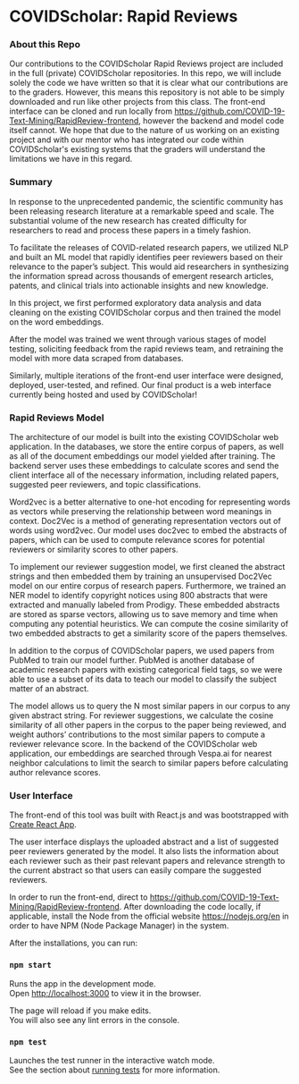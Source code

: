 # COVIDScholar: Rapid Reviews

### About this Repo

Our contributions to the COVIDScholar Rapid Reviews project are included in the full (private) COVIDScholar repositories. In this repo, we will include solely the code we have written so that it is clear what our contributions are to the graders. However, this means this repository is not able to be simply downloaded and run like other projects from this class. The front-end interface can be cloned and run locally from https://github.com/COVID-19-Text-Mining/RapidReview-frontend, however the backend and model code itself cannot. We hope that due to the nature of us working on an existing project and with our mentor who has integrated our code within COVIDScholar's existing systems that the graders will understand the limitations we have in this regard.

### Summary

In response to the unprecedented pandemic, the scientific community has been releasing research literature at a remarkable speed and scale. The substantial volume of the new research has created difficulty for researchers to read and process these papers in a timely fashion. 

To facilitate the releases of COVID-related research papers, we utilized NLP and built an ML model that rapidly identifies peer reviewers based on their relevance to the paper’s subject. This would aid researchers in synthesizing the information spread across thousands of emergent research articles, patents, and clinical trials into actionable insights and new knowledge. 

In this project, we first performed exploratory data analysis and data cleaning on the existing COVIDScholar corpus and then trained the model on the word embeddings.

After the model was trained we went through various stages of model testing, soliciting feedback from the rapid reviews team, and retraining the model with more data scraped from databases.

Similarly, multiple iterations of the front-end user interface were designed, deployed, user-tested, and refined. Our final product is a web interface currently being hosted and used by COVIDScholar!


### Rapid Reviews Model

The architecture of our model is built into the existing COVIDScholar web application. In the databases, we store the entire corpus of papers, as well as all of the document embeddings our model yielded after training. The backend server uses these embeddings to calculate scores and send the client interface all of the necessary information, including related papers, suggested peer reviewers, and topic classifications.

Word2vec is a better alternative to one-hot encoding for representing words as vectors while preserving the relationship between word meanings in context. Doc2Vec is a method of generating representation vectors out of words using word2vec. Our model uses doc2vec to embed the abstracts of papers, which can be used to compute relevance scores for potential reviewers or similarity scores to other papers.

To implement our reviewer suggestion model, we first cleaned the abstract strings and then embedded them by training an unsupervised Doc2Vec model on our entire corpus of research papers. Furthermore, we trained an NER model to identify copyright notices using 800 abstracts that were extracted and manually labeled from Prodigy. These embedded abstracts are stored as sparse vectors, allowing us to save memory and time when computing any potential heuristics. We can compute the cosine similarity of two embedded abstracts to get a similarity score of the papers themselves.

In addition to the corpus of COVIDScholar papers, we used papers from PubMed to train our model further. PubMed is another database of academic research papers with existing categorical field tags, so we were able to use a subset of its data to teach our model to classify the subject matter of an abstract.

The model allows us to query the N most similar papers in our corpus to any given abstract string. For reviewer suggestions, we calculate the cosine similarity of all other papers in the corpus to the paper being reviewed, and weight authors’ contributions to the most similar papers to compute a reviewer relevance score. In the backend of the COVIDScholar web application, our embeddings are searched through Vespa.ai for nearest neighbor calculations to limit the search to similar papers before calculating author relevance scores.


### User Interface

The front-end of this tool was built with React.js and was bootstrapped with [Create React App](https://github.com/facebook/create-react-app). 

The user interface displays the uploaded abstract and a list of suggested peer reviewers generated by the model. It also lists the information about each reviewer such as their past relevant papers and relevance strength to the current abstract so that users can easily compare the suggested reviewers. 

In order to run the front-end, direct to https://github.com/COVID-19-Text-Mining/RapidReview-frontend. After downloading the code locally, if applicable, install the Node from the official website https://nodejs.org/en in order to have NPM (Node Package Manager) in the system. 

After the installations, you can run:

### `npm start`

Runs the app in the development mode.<br>
Open [http://localhost:3000](http://localhost:3000) to view it in the browser.

The page will reload if you make edits.<br>
You will also see any lint errors in the console.

### `npm test`

Launches the test runner in the interactive watch mode.<br>
See the section about [running tests](https://facebook.github.io/create-react-app/docs/running-tests) for more information.
